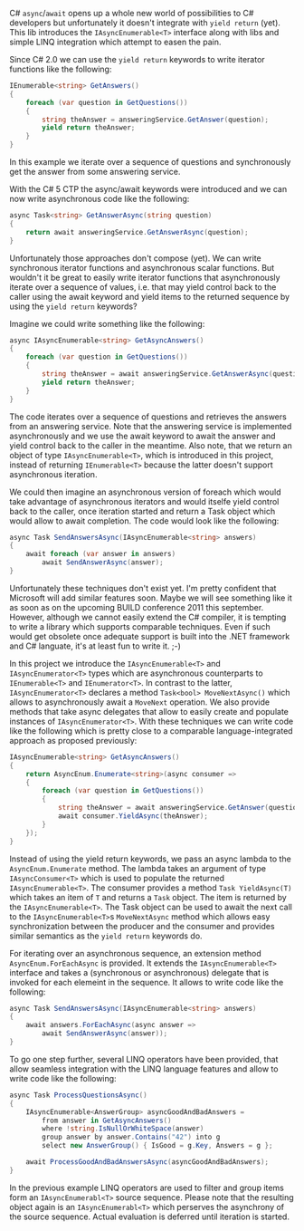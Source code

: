C# `async`/`await` opens up a whole new world of possibilities to C# developers but unfortunately it doesn't integrate with `yield return` (yet). This lib introduces the `IAsyncEnumerable<T>` interface along with libs and simple LINQ integration which attempt to easen the pain.

Since C# 2.0 we can use the `yield return` keywords to write iterator functions like the following:

```cs
IEnumerable<string> GetAnswers()
{
    foreach (var question in GetQuestions())
    {
        string theAnswer = answeringService.GetAnswer(question);
        yield return theAnswer;
    }
}
```

In this example we iterate over a sequence of questions and synchronously get the answer from some answering service.

With the C# 5 CTP the async/await keywords were introduced and we can now write asynchronous code like the following:

```cs
async Task<string> GetAnswerAsync(string question)
{
    return await answeringService.GetAnswerAsync(question);
}
```

Unfortunately those approaches don't compose (yet). We can write synchronous iterator functions and asynchronous scalar functions. But wouldn't it be great to easily write iterator functions that asynchronously iterate over a sequence of values, i.e. that may yield control back to the caller using the await keyword and yield items to the returned sequence by using the `yield return` keywords? 

Imagine we could write something like the following:

```cs
async IAsyncEnumerable<string> GetAsyncAnswers()
{
    foreach (var question in GetQuestions())
    {
        string theAnswer = await answeringService.GetAnswerAsync(question);
        yield return theAnswer;
    }
}
```

The code iterates over a sequence of questions and retrieves the answers from an answering service. Note that the answering service is implemented asynchronously and we use the await keyword to await the answer and yield control back to the caller in the meantime. Also note, that we return an object of type `IAsyncEnumerable<T>`, which is introduced in this project, instead of returning `IEnumerable<T>` because the latter doesn't support asynchronous iteration.

We could then imagine an asynchronous version of foreach which would take advantage of asynchronous iterators and would itselfe yield control back to the caller, once iteration started and return a Task object which would allow to await completion. The code would look like the following:

```cs
async Task SendAnswersAsync(IAsyncEnumerable<string> answers)
{
    await foreach (var answer in answers)
        await SendAnswerAsync(answer);
}
```

Unfortunately these techniques don't exist yet. I'm pretty confident that Microsoft will add similar features soon. Maybe we will see something like it as soon as on the upcoming BUILD conference 2011 this september. However, although we cannot easily extend the C# compiler, it is tempting to write a library which supports comparable techniques. Even if such would get obsolete once adequate support is built into the .NET framework and C# languate, it's at least fun to write it. ;-)

In this project we introduce the `IAsyncEnumerable<T>` and `IAsyncEnumerator<T>` types which are asynchronous counterparts to `IEnumerable<T>` and `IEnumerator<T>`. In contrast to the latter, `IAsyncEnumerator<T>` declares a method `Task<bool> MoveNextAsync()` which allows to asynchronously await a `MoveNext` operation. We also provide methods that take async delegates that allow to easily create and populate instances of `IAsyncEnumerator<T>`. With these techniques we can write code like the following which is pretty close to a comparable language-integrated approach as proposed previously:

```cs
IAsyncEnumerable<string> GetAsyncAnswers()
{
    return AsyncEnum.Enumerate<string>(async consumer =>
    {
        foreach (var question in GetQuestions())
        {
            string theAnswer = await answeringService.GetAnswer(question);
            await consumer.YieldAsync(theAnswer);
        }
    });
}
```

Instead of using the yield return keywords, we pass an async lambda to the `AsyncEnum.Enumerate` method. The lambda takes an argument of type `IAsyncConsumer<T>` which is used to populate the returned `IAsyncEnumerable<T>`. The consumer provides a method `Task YieldAsync(T)` which takes an item of `T` and returns a `Task` object. The item is returned by the `IAsyncEnumerable<T>`. The Task object can be used to await the next call to the `IAsyncEnumerable<T>`s `MoveNextAsync` method which allows easy synchronization between the producer and the consumer and provides similar semantics as the `yield return` keywords do.

For iterating over an asynchronous sequence, an extension method `AsyncEnum.ForEachAsync` is provided. It extends the `IAsyncEnumerable<T>` interface and takes a (synchronous or asynchronous) delegate that is invoked for each elemeint in the sequence. It allows to write code like the following:


```cs
async Task SendAnswersAsync(IAsyncEnumerable<string> answers)
{
    await answers.ForEachAsync(async answer =>
        await SendAnswerAsync(answer));
}
```

To go one step further, several LINQ operators have been provided, that allow seamless integration with the LINQ language features and allow to write code like the following:

```cs
async Task ProcessQuestionsAsync()
{
    IAsyncEnumerable<AnswerGroup> asyncGoodAndBadAnswers =
        from answer in GetAsyncAnswers()
        where !string.IsNullOrWhiteSpace(answer)
        group answer by answer.Contains("42") into g
        select new AnswerGroup() { IsGood = g.Key, Answers = g };

    await ProcessGoodAndBadAnswersAsync(asyncGoodAndBadAnswers);
}
```

In the previous example LINQ operators are used to filter and group items form an `IAsyncEnumerabl<T>` source sequence. Please note that the resulting object again is an `IAsyncEnumerabl<T>` which perserves the asynchrony of the source sequence. Actual evaluation is deferred until iteration is started.
